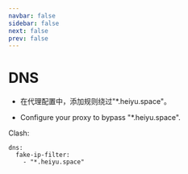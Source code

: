 ```yaml
---
navbar: false
sidebar: false
next: false
prev: false
---
```

# DNS

- 在代理配置中，添加规则绕过"*.heiyu.space"。

- Configure your proxy to bypass "*.heiyu.space".

Clash:

```
dns:
  fake-ip-filter:
    - "*.heiyu.space"
```
